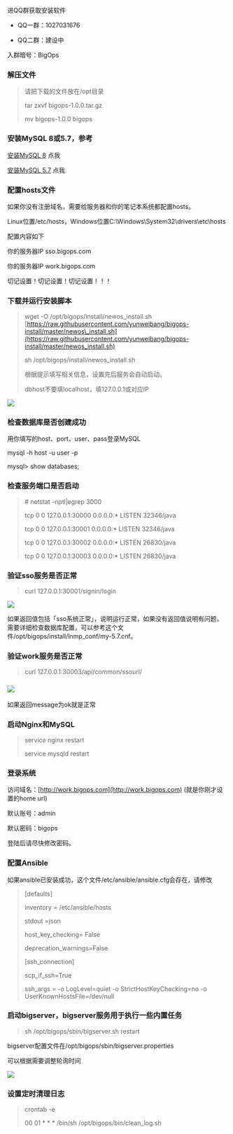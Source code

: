 进QQ群获取安装软件

* QQ一群：1027031676

* QQ二群：建设中

入群暗号：BigOps

### **解压文件**

> 请把下载的文件放在/opt目录
>
> tar zxvf bigops-1.0.0.tar.gz
>
> mv bigops-1.0.0 bigops

### 安装MySQL 8或5.7，参考

[安装MySQL 8](#)   点我

[安装MySQL 5.7](/er-jin-zhi-an-zhuang/an-zhuang-mysql-5-7.md)   点我

### 配置hosts文件

如果你没有注册域名，需要给服务器和你的笔记本系统都配置hosts。

Linux位置/etc/hosts，Windows位置C:\Windows\System32\drivers\etc\hosts

配置内容如下

你的服务器IP sso.bigops.com

你的服务器IP work.bigops.com

切记设置！切记设置！切记设置！！！

### 下载并运行安装脚本

> wget -O /opt/bigops/install/newos\_install.sh [https://raw.githubusercontent.com/yunweibang/bigops-install/master/newos\_install.sh](https://raw.githubusercontent.com/yunweibang/bigops-install/master/newos_install.sh)
>
> sh /opt/bigops/install/newos\_install.sh
>
> 根据提示填写相关信息，设置完后服务会自动启动。
>
> dbhost不要填localhost，填127.0.0.1或对应IP

![](/assets/Xnip2019-07-11_10-51-41.jpg)

### 检查数据库是否创建成功

用你填写的host、port、user、pass登录MySQL

mysql -h host -u user -p

mysql&gt; show databases;

### **检查服务端口是否启动**

> \# netstat -nptl\|egrep 3000
>
> tcp        0      0 127.0.0.1:30000             0.0.0.0:\*                   LISTEN      32346/java
>
> tcp        0      0 127.0.0.1:30001             0.0.0.0:\*                   LISTEN      32346/java
>
> tcp        0      0 127.0.0.1:30002             0.0.0.0:\*                   LISTEN      26830/java
>
> tcp        0      0 127.0.0.1:30003             0.0.0.0:\*                   LISTEN      26830/java

### 验证sso服务是否正常

> curl 127.0.0.1:30001/signin/login

![](/assets/checkloginstatus.png)

如果返回值包括「sso系统正常」，说明运行正常，如果没有返回值说明有问题，需要详细检查数据库配置，可以参考这个文件/opt/bigops/install/lnmp\_conf/my-5.7.cnf。

### 验证work服务是否正常

> curl 127.0.0.1:30003/api/common/ssourl/

### ![](/assets/checkwork.png)

如果返回message为ok就是正常

### 启动Nginx和MySQL

> service nginx restart
>
> service mysqld restart

### 登录系统

访问域名：[http://work.bigops.com](http://work.bigops.com)  \(就是你刚才设置的home url\)

默认账号：admin

默认密码：bigops

登陆后请尽快修改密码。

### 配置Ansible

如果ansible已安装成功，这个文件/etc/ansible/ansible.cfg会存在，请修改

> \[defaults\]
>
> inventory = /etc/ansible/hosts
>
> stdout =json
>
> host\_key\_checking= False
>
> deprecation\_warnings=False
>
> \[ssh\_connection\]
>
> scp\_if\_ssh=True
>
> ssh\_args = -o LogLevel=quiet -o StrictHostKeyChecking=no -o UserKnownHostsFile=/dev/null

### 启动bigserver，bigserver服务用于执行一些内置任务

> sh /opt/bigops/sbin/bigserver.sh restart

bigserver配置文件在/opt/bigops/sbin/bigserver.properties

可以根据需要调整轮询时间

![](/assets/bigserversetting.png)

### 设置定时清理日志

> crontab -e
>
> 00 01 \* \* \* /bin/sh /opt/bigops/bin/clean\_log.sh



